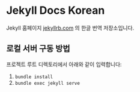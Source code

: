 # Jekyll Docs Korean

Jekyll 홈페이지 [jekyllrb.com](https://jekyllrb.com/) 의 한글 번역 저장소입니다.

## 로컬 서버 구동 방법

프로젝트 루트 디렉토리에서 아래와 같이 입력합니다:

1. `bundle install`
2. `bundle exec jekyll serve`
